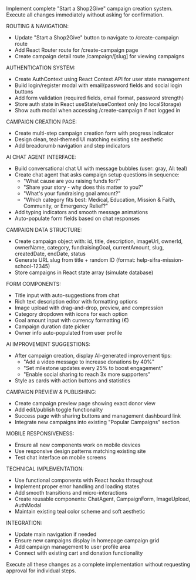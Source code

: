 Implement complete "Start a Shop2Give" campaign creation system. Execute all changes immediately without asking for confirmation.

ROUTING & NAVIGATION:
- Update "Start a Shop2Give" button to navigate to /create-campaign route
- Add React Router route for /create-campaign page
- Create campaign detail route /campaign/[slug] for viewing campaigns

AUTHENTICATION SYSTEM:
- Create AuthContext using React Context API for user state management
- Build login/register modal with email/password fields and social login buttons
- Add form validation (required fields, email format, password strength)
- Store auth state in React useState/useContext only (no localStorage)
- Show auth modal when accessing /create-campaign if not logged in

CAMPAIGN CREATION PAGE:
- Create multi-step campaign creation form with progress indicator
- Design clean, teal-themed UI matching existing site aesthetic
- Add breadcrumb navigation and step indicators

AI CHAT AGENT INTERFACE:
- Build conversational chat UI with message bubbles (user: gray, AI: teal)
- Create chat agent that asks campaign setup questions in sequence:
  * "What cause are you raising funds for?"
  * "Share your story - why does this matter to you?"
  * "What's your fundraising goal amount?"
  * "Which category fits best: Medical, Education, Mission & Faith, Community, or Emergency Relief?"
- Add typing indicators and smooth message animations
- Auto-populate form fields based on chat responses

CAMPAIGN DATA STRUCTURE:
- Create campaign object with: id, title, description, imageUrl, ownerId, ownerName, category, fundraisingGoal, currentAmount, slug, createdDate, endDate, status
- Generate URL slug from title + random ID (format: help-sifra-mission-school-12345)
- Store campaigns in React state array (simulate database)

FORM COMPONENTS:
- Title input with auto-suggestions from chat
- Rich text description editor with formatting options
- Image upload with drag-and-drop, preview, and compression
- Category dropdown with icons for each option
- Goal amount input with currency formatting (€)
- Campaign duration date picker
- Owner info auto-populated from user profile

AI IMPROVEMENT SUGGESTIONS:
- After campaign creation, display AI-generated improvement tips:
  * "Add a video message to increase donations by 40%"
  * "Set milestone updates every 25% to boost engagement"
  * "Enable social sharing to reach 3x more supporters"
- Style as cards with action buttons and statistics

CAMPAIGN PREVIEW & PUBLISHING:
- Create campaign preview page showing exact donor view
- Add edit/publish toggle functionality
- Success page with sharing buttons and management dashboard link
- Integrate new campaigns into existing "Popular Campaigns" section

MOBILE RESPONSIVENESS:
- Ensure all new components work on mobile devices
- Use responsive design patterns matching existing site
- Test chat interface on mobile screens

TECHNICAL IMPLEMENTATION:
- Use functional components with React hooks throughout
- Implement proper error handling and loading states
- Add smooth transitions and micro-interactions
- Create reusable components: ChatAgent, CampaignForm, ImageUpload, AuthModal
- Maintain existing teal color scheme and soft aesthetic

INTEGRATION:
- Update main navigation if needed
- Ensure new campaigns display in homepage campaign grid
- Add campaign management to user profile area
- Connect with existing cart and donation functionality

Execute all these changes as a complete implementation without requesting approval for individual steps.
